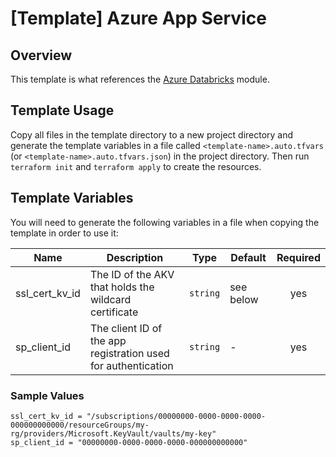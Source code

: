 # [Template] Azure App Service

## Overview

This template is what references the [Azure Databricks](https://github.com/ssc-sp/datahub-resource-modules/tree/main/modules/azure-app-service) module.

## Template Usage

Copy all files in the template directory to a new project directory and generate the template variables in a file called `<template-name>.auto.tfvars` (or `<template-name>.auto.tfvars.json`) in the project directory. Then run `terraform init` and `terraform apply` to create the resources.

## Template Variables

You will need to generate the following variables in a file when copying the template in order to use it:

| Name                            | Description                                                        | Type        | Default   | Required |
| ------------------------------- | ------------------------------------------------------------------ | ----------- | --------- | :------: |
| ssl_cert_kv_id         | The ID of the AKV that holds the wildcard certificate                     | `string` | see below |    yes    |
| sp_client_id | The client ID of the app registration used for authentication | `string`    | -         |   yes    |

### Sample Values

```hcl
ssl_cert_kv_id = "/subscriptions/00000000-0000-0000-0000-000000000000/resourceGroups/my-rg/providers/Microsoft.KeyVault/vaults/my-key"
sp_client_id = "00000000-0000-0000-0000-000000000000"
```
